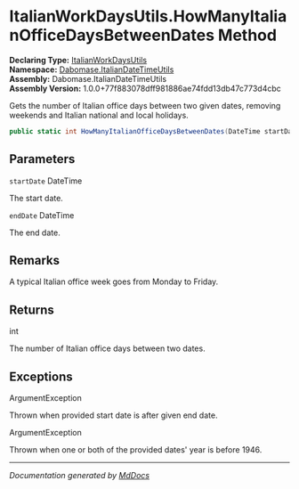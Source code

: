 ﻿<!--  
  <auto-generated>   
    The contents of this file were generated by a tool.  
    Changes to this file may be list if the file is regenerated  
  </auto-generated>   
-->

# ItalianWorkDaysUtils.HowManyItalianOfficeDaysBetweenDates Method

**Declaring Type:** [ItalianWorkDaysUtils](../index.md)  
**Namespace:** [Dabomase.ItalianDateTimeUtils](../../index.md)  
**Assembly:** Dabomase.ItalianDateTimeUtils  
**Assembly Version:** 1.0.0+77f883078dff981886ae74fdd13db47c773d4cbc

Gets the number of Italian office days between two given dates, removing weekends and Italian national and local holidays.

```csharp
public static int HowManyItalianOfficeDaysBetweenDates(DateTime startDate, DateTime endDate);
```

## Parameters

`startDate`  DateTime

The start date.

`endDate`  DateTime

The end date.

## Remarks

A typical Italian office week goes from Monday to Friday.

## Returns

int

The number of Italian office days between two dates.

## Exceptions

ArgumentException

Thrown when provided start date is after given end date.

ArgumentException

Thrown when one or both of the provided dates' year is before 1946.

___

*Documentation generated by [MdDocs](https://github.com/ap0llo/mddocs)*
